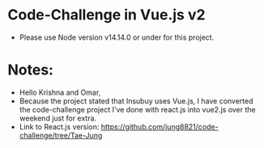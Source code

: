 # Code-Challenge in Vue.js v2
- Please use Node version v14.14.0 or under for this project.

# Notes:
- Hello Krishna and Omar,
- Because the project stated that Insubuy uses Vue.js, I have converted the code-challenge project I've done with react.js into vue2.js over the weekend just for extra.
- Link to React.js version: https://github.com/jung8821/code-challenge/tree/Tae-Jung

